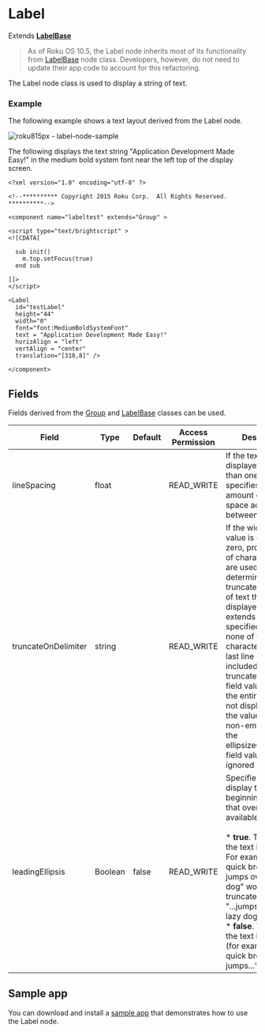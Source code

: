 Label
=====

Extends [**LabelBase**](/docs/references/scenegraph/label-nodes/label-base.md)

> As of Roku OS 10.5, the Label node inherits most of its functionality from [LabelBase](/docs/references/scenegraph/label-nodes/label-base.md) node class. Developers, however, do not need to update their app code to account for this refactoring.

The Label node class is used to display a string of text.

### Example

The following example shows a text layout derived from the Label node.

![roku815px - label-node-sample](https://image.roku.com/ZHZscHItMTc2/label-node-sample.png "label-node-sample")

The following displays the text string "Application Development Made Easy!" in the medium bold system font near the left top of the display screen.

    <?xml version="1.0" encoding="utf-8" ?>
    
    <!--********** Copyright 2015 Roku Corp.  All Rights Reserved. **********-->
    
    <component name="labeltest" extends="Group" >
    
    <script type="text/brightscript" >
    <![CDATA[
    
      sub init()
        m.top.setFocus(true)
      end sub
    
    ]]>
    </script>
    
    <Label
      id="testLabel"
      height="44"
      width="0"
      font="font:MediumBoldSystemFont"
      text = "Application Development Made Easy!"
      horizAlign = "left"
      vertAlign = "center"
      translation="[318,8]" />
    
    </component>
    

Fields
------

Fields derived from the [Group](/docs/references/scenegraph/layout-group-nodes/group.md#fields "Fields") and [LabelBase](/docs/references/scenegraph/label-nodes/label-base.md#fields) classes can be used.

| Field | Type | Default | Access Permission | Description |
| --- | --- | --- | --- | --- |
| lineSpacing | float |     | READ\_WRITE | If the text is displayed on more than one line, specifies the amount of additional space added between lines |
| truncateOnDelimiter | string |     | READ\_WRITE | If the width field value is greater than zero, provides a set of characters that are used to determine how to truncate the last line of text that is displayed if it extends beyond the specified width. If none of the characters in the last line of text are included in the truncateOnDelimiter field value string, the entire last line is not displayed. When the value is set to a non-empty string, the ellipsizeOnBoundary field value is ignored |
| leadingEllipsis | Boolean | false | READ\_WRITE | Specifies whether to display the end or beginning of text that overflows its available width:  <br><br>*   **true**. The end of the text is shown. For example, "the quick brown fox jumps over the lazy dog" would be truncated to "...jumps over the lazy dog".<br>*   **false**. The start of the text is shown (for example, "the quick brown fox jumps..."). |

Sample app
----------

You can download and install a [sample app](https://github.com/rokudev/samples/tree/master/ux%20components/screen%20elements/renderable%20nodes/LabelExample) that demonstrates how to use the Label node.